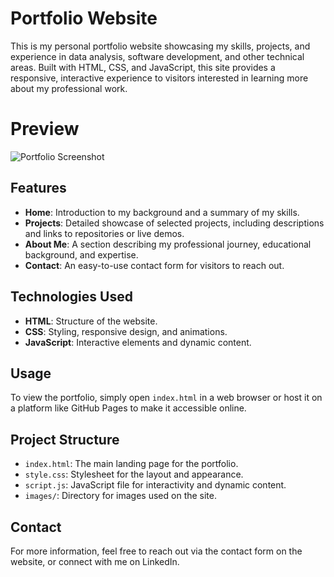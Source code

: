 # Portfolio Website  

This is my personal portfolio website showcasing my skills, projects, and experience in data analysis, software development, and other technical areas. Built with HTML, CSS, and JavaScript, this site provides a responsive, interactive experience to visitors interested in learning more about my professional work.


# Preview

![Portfolio Screenshot](images/Portfolio_image.png) <!-- Add the actual image URL here -->


## Features

- **Home**: Introduction to my background and a summary of my skills.
- **Projects**: Detailed showcase of selected projects, including descriptions and links to repositories or live demos.
- **About Me**: A section describing my professional journey, educational background, and expertise.
- **Contact**: An easy-to-use contact form for visitors to reach out.



## Technologies Used

- **HTML**: Structure of the website.
- **CSS**: Styling, responsive design, and animations.
- **JavaScript**: Interactive elements and dynamic content.



## Usage

To view the portfolio, simply open `index.html` in a web browser or host it on a platform like GitHub Pages to make it accessible online.



## Project Structure

- `index.html`: The main landing page for the portfolio.
- `style.css`: Stylesheet for the layout and appearance.
- `script.js`: JavaScript file for interactivity and dynamic content.
- `images/`: Directory for images used on the site.


## Contact

For more information, feel free to reach out via the contact form on the website, or connect with me on LinkedIn.

